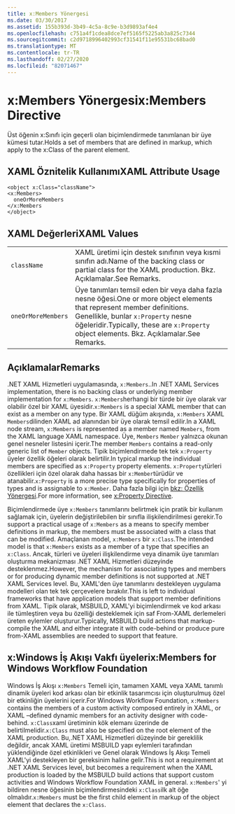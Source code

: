 ```yaml
---
title: x:Members Yönergesi
ms.date: 03/30/2017
ms.assetid: 155b393d-3b49-4c5a-8c9e-b3d9893af4e4
ms.openlocfilehash: c751a4f1cdea8dce7ef5165f5225ab3a825c7344
ms.sourcegitcommit: c2d9718996402993cf31541f11e95531bc68bad0
ms.translationtype: MT
ms.contentlocale: tr-TR
ms.lasthandoff: 02/27/2020
ms.locfileid: "82071467"
---
```

# <a name="xmembers-directive"></a><span data-ttu-id="f5853-102">x:Members Yönergesi</span><span class="sxs-lookup"><span data-stu-id="f5853-102">x:Members Directive</span></span>
<span data-ttu-id="f5853-103">Üst öğenin x:Sınıfı için geçerli olan biçimlendirmede tanımlanan bir üye kümesi tutar.</span><span class="sxs-lookup"><span data-stu-id="f5853-103">Holds a set of members that are defined in markup, which apply to the x:Class of the parent element.</span></span>

## <a name="xaml-attribute-usage"></a><span data-ttu-id="f5853-104">XAML Öznitelik Kullanımı</span><span class="sxs-lookup"><span data-stu-id="f5853-104">XAML Attribute Usage</span></span>

```xaml
<object x:Class="className">
<x:Members>
  oneOrMoreMembers
</x:Members
</object>
```

## <a name="xaml-values"></a><span data-ttu-id="f5853-105">XAML Değerleri</span><span class="sxs-lookup"><span data-stu-id="f5853-105">XAML Values</span></span>

|||
|-|-|
|`className`|<span data-ttu-id="f5853-106">XAML üretimi için destek sınıfının veya kısmi sınıfın adı.</span><span class="sxs-lookup"><span data-stu-id="f5853-106">Name of the backing class or partial class for the XAML production.</span></span> <span data-ttu-id="f5853-107">Bkz. Açıklamalar.</span><span class="sxs-lookup"><span data-stu-id="f5853-107">See Remarks.</span></span>|
|`oneOrMoreMembers`|<span data-ttu-id="f5853-108">Üye tanımları temsil eden bir veya daha fazla nesne öğesi.</span><span class="sxs-lookup"><span data-stu-id="f5853-108">One or more object elements that represent member definitions.</span></span> <span data-ttu-id="f5853-109">Genellikle, bunlar `x:Property` nesne öğeleridir.</span><span class="sxs-lookup"><span data-stu-id="f5853-109">Typically, these are `x:Property` object elements.</span></span> <span data-ttu-id="f5853-110">Bkz. Açıklamalar.</span><span class="sxs-lookup"><span data-stu-id="f5853-110">See Remarks.</span></span>|

## <a name="remarks"></a><span data-ttu-id="f5853-111">Açıklamalar</span><span class="sxs-lookup"><span data-stu-id="f5853-111">Remarks</span></span>

<span data-ttu-id="f5853-112">.NET XAML Hizmetleri uygulamasında, `x:Members`..</span><span class="sxs-lookup"><span data-stu-id="f5853-112">In .NET XAML Services implementation, there is no backing class or underlying member implementation for `x:Members`.</span></span> <span data-ttu-id="f5853-113">`x:Members`herhangi bir türde bir üye olarak var olabilir özel bir XAML üyesidir.</span><span class="sxs-lookup"><span data-stu-id="f5853-113">`x:Members` is a special XAML member that can exist as a member on any type.</span></span> <span data-ttu-id="f5853-114">Bir XAML düğüm akışında, `x:Members` XAML `Members`dilinden XAML ad alanından bir üye olarak temsil edilir.</span><span class="sxs-lookup"><span data-stu-id="f5853-114">In a XAML node stream, `x:Members` is represented as a member named `Members`, from the XAML language XAML namespace.</span></span> <span data-ttu-id="f5853-115">Üye, `Members` `Member` yalnızca okunan genel nesneler listesini içerir.</span><span class="sxs-lookup"><span data-stu-id="f5853-115">The member `Members` contains a read-only generic list of `Member` objects.</span></span> <span data-ttu-id="f5853-116">Tipik biçimlendirmede tek tek `x:Property` üyeler özellik öğeleri olarak belirtilir.</span><span class="sxs-lookup"><span data-stu-id="f5853-116">In typical markup the individual members are specified as `x:Property` property elements.</span></span> <span data-ttu-id="f5853-117">`x:Property`türleri özellikleri için özel olarak daha hassas bir `x:Member`türüdür ve atanabilir.</span><span class="sxs-lookup"><span data-stu-id="f5853-117">`x:Property` is a more precise type specifically for properties of types and is assignable to `x:Member`.</span></span> <span data-ttu-id="f5853-118">Daha fazla bilgi için [bkz: Özellik Yönergesi](xproperty-directive.md).</span><span class="sxs-lookup"><span data-stu-id="f5853-118">For more information, see [x:Property Directive](xproperty-directive.md).</span></span>

<span data-ttu-id="f5853-119">Biçimlendirmede üye `x:Members` tanımlarını belirtmek için pratik bir kullanım sağlamak için, üyelerin değiştirilebilen bir sınıfla ilişkilendirilmesi gerekir.</span><span class="sxs-lookup"><span data-stu-id="f5853-119">To support a practical usage of `x:Members` as a means to specify member definitions in markup, the members must be associated with a class that can be modified.</span></span> <span data-ttu-id="f5853-120">Amaçlanan model, `x:Members` bir `x:Class`.</span><span class="sxs-lookup"><span data-stu-id="f5853-120">The intended model is that `x:Members` exists as a member of a type that specifies an `x:Class`.</span></span> <span data-ttu-id="f5853-121">Ancak, türleri ve üyeleri ilişkilendirme veya dinamik üye tanımları oluşturma mekanizması .NET XAML Hizmetleri düzeyinde desteklenmez.</span><span class="sxs-lookup"><span data-stu-id="f5853-121">However, the mechanism for associating types and members or for producing dynamic member definitions is not supported at .NET XAML Services level.</span></span> <span data-ttu-id="f5853-122">Bu, XAML'den üye tanımlarını destekleyen uygulama modelleri olan tek tek çerçevelere bırakılır.</span><span class="sxs-lookup"><span data-stu-id="f5853-122">This is left to individual frameworks that have application models that support member definitions from XAML.</span></span> <span data-ttu-id="f5853-123">Tipik olarak, MSBUILD, XAML'yi biçimlendirmek ve kod arkası ile tümleştiren veya bu özelliği desteklemek için saf From-XAML derlemeleri üreten eylemler oluşturur.</span><span class="sxs-lookup"><span data-stu-id="f5853-123">Typically, MSBUILD build actions that markup-compile the XAML and either integrate it with code-behind or produce pure from-XAML assemblies are needed to support that feature.</span></span>

## <a name="xmembers-for-windows-workflow-foundation"></a><span data-ttu-id="f5853-124">x:Windows İş Akışı Vakfı üyeleri</span><span class="sxs-lookup"><span data-stu-id="f5853-124">x:Members for Windows Workflow Foundation</span></span>

<span data-ttu-id="f5853-125">Windows İş Akışı `x:Members` Temeli için, tamamen XAML veya XAML tanımlı dinamik üyeleri kod arkası olan bir etkinlik tasarımcısı için oluşturulmuş özel bir etkinliğin üyelerini içerir.</span><span class="sxs-lookup"><span data-stu-id="f5853-125">For Windows Workflow Foundation, `x:Members` contains the members of a custom activity composed entirely in XAML, or XAML –defined dynamic members for an activity designer with code-behind.</span></span> <span data-ttu-id="f5853-126">`x:Class`xaml üretiminin kök elemanı üzerinde de belirtilmelidir.</span><span class="sxs-lookup"><span data-stu-id="f5853-126">`x:Class` must also be specified on the root element of the XAML production.</span></span> <span data-ttu-id="f5853-127">Bu,.NET XAML Hizmetleri düzeyinde bir gereklilik değildir, ancak XAML üretimi MSBUILD yapı eylemleri tarafından yüklendiğinde özel etkinlikleri ve Genel olarak Windows İş Akışı Temeli XAML'yi destekleyen bir gereksinim haline gelir.</span><span class="sxs-lookup"><span data-stu-id="f5853-127">This is not a requirement at .NET XAML Services level, but becomes a requirement when the XAML production is loaded by the MSBUILD build actions that support custom activities and Windows Workflow Foundation XAML in general.</span></span> <span data-ttu-id="f5853-128">`x:Members`' yi bildiren nesne öğesinin biçimlendirmesindeki `x:Class`ilk alt öğe olmalıdır.</span><span class="sxs-lookup"><span data-stu-id="f5853-128">`x:Members` must be the first child element in markup of the object element that declares the `x:Class`.</span></span>
